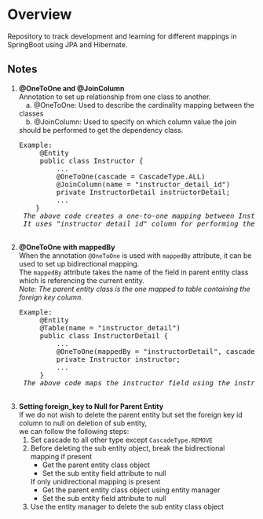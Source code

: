 <h1>Overview</h1>

Repository to track development and learning for different mappings in SpringBoot using JPA and Hibernate. 

<h2>Notes</h2>

1. <strong>@OneToOne and @JoinColumn</strong> <br>
    Annotation to set up relationship from one class to another. <br>
    &emsp;a. @OneToOne: Used to describe the cardinality mapping between the classes <br>
    &emsp;b. @JoinColumn: Used to specify on which column value the join should be performed to get the dependency class. <br>
    <pre>Example:
        @Entity
        public class Instructor {
            ...
            @OneToOne(cascade = CascadeType.ALL)
            @JoinColumn(name = "instructor_detail_id")
            private InstructorDetail instructorDetail;
            ...
       }
    <em>The above code creates a one-to-one mapping between Instructor and InstructorDetail class 
    It uses "instructor_detail_id" column for performing the join to get InstructorDetail</em> </pre> <br>
2. <strong>@OneToOne with mappedBy</strong> <br>
    When the annotation <code>@OneToOne</code> is used with <code>mappedBy</code> attribute, it can be used to set up bidirectional mapping. <br>
    The <code>mappedBy</code> attribute takes the name of the field in parent entity class which is referencing the current entity. <br>
    <em>Note: The parent entity class is the one mapped to table containing the foreign key column.</em> <br>
    <pre>Example:
        @Entity
        @Table(name = "instructor_detail")
        public class InstructorDetail {
            ...
            @OneToOne(mappedBy = "instructorDetail", cascade = CascadeType.ALL)
            private Instructor instructor;
            ...
        }
    <em>The above code maps the instructor field using the instructorDetail field in the Instructor entity</em></pre> <br>
3. <strong>Setting foreign_key to Null for Parent Entity</strong> <br>
    If we do not wish to delete the parent entity but set the foreign key id column to null on deletion of sub entity, <br>
    we can follow the following steps:
    <ol>
        <li>Set cascade to all other type except <code>CascadeType.REMOVE</code></li>
        <li>Before deleting the sub entity object, break the bidirectional mapping if present
            <ul>
                <li>Get the parent entity class object</li>
                <li>Set the sub entity field attribute to null</li>
            </ul>
            If only unidirectional mapping is present
            <ul>
                <li>Get the parent entity class object using entity manager</li>
                <li>Set the sub entity field attribute to null</li>
            </ul>
        </li>
        <li>Use the entity manager to delete the sub entity class object</li>
    </ol> <br><br>
